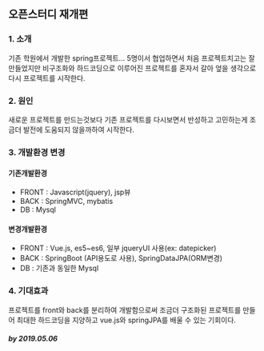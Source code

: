 ## 오픈스터디 재개편

### 1. 소개
기존 학원에서 개발한 spring프로젝트... 5명이서 협업하면서 처음 프로젝트치고는 잘 만들었지만 비구조화와 하드코딩으로 이루어진
프로젝트를 혼자서 갈아 엎을 생각으로 다시 프로젝트를 시작한다.

### 2. 원인
새로운 프로젝트를 만드는것보다 기존 프로젝트를 다시보면서 반성하고 고민하는게 조금더 발전에 도움되지 않을까하여 시작한다.

### 3. 개발환경 변경
#### 기존개발환경
 - FRONT : Javascript(jquery), jsp뷰
 - BACK : SpringMVC, mybatis
 - DB : Mysql
#### 변경개발환경
 - FRONT : Vue.js, es5~es6, 일부 jqueryUI 사용(ex: datepicker)
 - BACK : SpringBoot (API용도로 사용), SpringDataJPA(ORM변경)
 - DB : 기존과 동일한 Mysql

### 4. 기대효과
프로젝트를 front와 back를 분리하여 개발함으로써 조금더 구조화된 프로젝트를 만들어 최대한 하드코딩을 지양하고
vue.js와 springJPA를 배울 수 있는 기회이다.

##### by 2019.05.06
